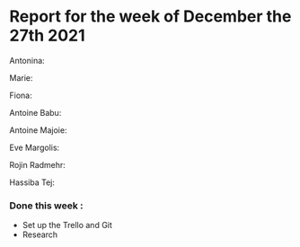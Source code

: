 #  Report for the week of December the 27th 2021



Antonina: 


Marie: 


Fiona: 



Antoine Babu:



Antoine Majoie:



Eve Margolis: 




Rojin Radmehr:



Hassiba Tej:


### Done this week :
- Set up the Trello and Git
- Research

  


